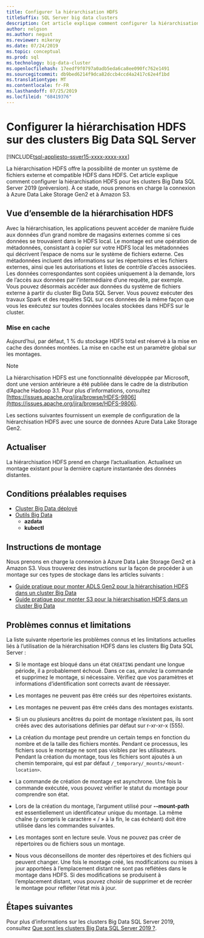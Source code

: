```yaml
---
title: Configurer la hiérarchisation HDFS
titleSuffix: SQL Server big data clusters
description: Cet article explique comment configurer la hiérarchisation HDFS pour monter un système de fichiers Azure Data Lake Storage externe dans HDFS sur un cluster Big Data SQL Server 2019 (préversion).
author: nelgson
ms.author: negust
ms.reviewer: mikeray
ms.date: 07/24/2019
ms.topic: conceptual
ms.prod: sql
ms.technology: big-data-cluster
ms.openlocfilehash: 17eedf9f0797a0adb5eda6ca8ee090fc762e1491
ms.sourcegitcommit: db9bed6214f9dca82dccb4ccd4a2417c62e4f1bd
ms.translationtype: MT
ms.contentlocale: fr-FR
ms.lasthandoff: 07/25/2019
ms.locfileid: "68419376"
---
```

# <a name="configure-hdfs-tiering-on-sql-server-big-data-clusters"></a>Configurer la hiérarchisation HDFS sur des clusters Big Data SQL Server

[!INCLUDE[tsql-appliesto-ssver15-xxxx-xxxx-xxx](../includes/tsql-appliesto-ssver15-xxxx-xxxx-xxx.md)]

La hiérarchisation HDFS offre la possibilité de monter un système de fichiers externe et compatible HDFS dans HDFS. Cet article explique comment configurer la hiérarchisation HDFS pour les clusters Big Data SQL Server 2019 (préversion). À ce stade, nous prenons en charge la connexion à Azure Data Lake Storage Gen2 et à Amazon S3. 

## <a name="hdfs-tiering-overview"></a>Vue d’ensemble de la hiérarchisation HDFS

Avec la hiérarchisation, les applications peuvent accéder de manière fluide aux données d’un grand nombre de magasins externes comme si ces données se trouvaient dans le HDFS local. Le montage est une opération de métadonnées, consistant à copier sur votre HDFS local les métadonnées qui décrivent l’espace de noms sur le système de fichiers externe. Ces métadonnées incluent des informations sur les répertoires et les fichiers externes, ainsi que les autorisations et listes de contrôle d’accès associées. Les données correspondantes sont copiées uniquement à la demande, lors de l’accès aux données par l’intermédiaire d’une requête, par exemple. Vous pouvez désormais accéder aux données du système de fichiers externe à partir du cluster Big Data SQL Server. Vous pouvez exécuter des travaux Spark et des requêtes SQL sur ces données de la même façon que vous les exécutez sur toutes données locales stockées dans HDFS sur le cluster.

### <a name="caching"></a>Mise en cache
Aujourd’hui, par défaut, 1 % du stockage HDFS total est réservé à la mise en cache des données montées. La mise en cache est un paramètre global sur les montages.

> [!NOTE]
> La hiérarchisation HDFS est une fonctionnalité développée par Microsoft, dont une version antérieure a été publiée dans le cadre de la distribution d’Apache Hadoop 3.1. Pour plus d’informations, consultez [https://issues.apache.org/jira/browse/HDFS-9806](https://issues.apache.org/jira/browse/HDFS-9806).

Les sections suivantes fournissent un exemple de configuration de la hiérarchisation HDFS avec une source de données Azure Data Lake Storage Gen2.

## <a name="refresh"></a>Actualiser

La hiérarchisation HDFS prend en charge l’actualisation. Actualisez un montage existant pour la dernière capture instantanée des données distantes.

## <a name="prerequisites"></a>Conditions préalables requises

- [Cluster Big Data déployé](deployment-guidance.md)
- [Outils Big Data](deploy-big-data-tools.md)
  - **azdata**
  - **kubectl**

## <a name="mounting-instructions"></a>Instructions de montage

Nous prenons en charge la connexion à Azure Data Lake Storage Gen2 et à Amazon S3. Vous trouverez des instructions sur la façon de procéder à un montage sur ces types de stockage dans les articles suivants :

- [Guide pratique pour monter ADLS Gen2 pour la hiérarchisation HDFS dans un cluster Big Data](hdfs-tiering-mount-adlsgen2.md)
- [Guide pratique pour monter S3 pour la hiérarchisation HDFS dans un cluster Big Data](hdfs-tiering-mount-s3.md)

## <a id="issues"></a> Problèmes connus et limitations

La liste suivante répertorie les problèmes connus et les limitations actuelles liés à l’utilisation de la hiérarchisation HDFS dans les clusters Big Data SQL Server :

- Si le montage est bloqué dans un état `CREATING` pendant une longue période, il a probablement échoué. Dans ce cas, annulez la commande et supprimez le montage, si nécessaire. Vérifiez que vos paramètres et informations d’identification sont corrects avant de réessayer.

- Les montages ne peuvent pas être créés sur des répertoires existants.

- Les montages ne peuvent pas être créés dans des montages existants.

- Si un ou plusieurs ancêtres du point de montage n’existent pas, ils sont créés avec des autorisations définies par défaut sur r-xr-xr-x (555).

- La création du montage peut prendre un certain temps en fonction du nombre et de la taille des fichiers montés. Pendant ce processus, les fichiers sous le montage ne sont pas visibles par les utilisateurs. Pendant la création du montage, tous les fichiers sont ajoutés à un chemin temporaire, qui est par défaut `/_temporary/_mounts/<mount-location>`.

- La commande de création de montage est asynchrone. Une fois la commande exécutée, vous pouvez vérifier le statut du montage pour comprendre son état.

- Lors de la création du montage, l’argument utilisé pour **--mount-path** est essentiellement un identificateur unique du montage. La même chaîne (y compris le caractère « / » à la fin, le cas échéant) doit être utilisée dans les commandes suivantes.

- Les montages sont en lecture seule. Vous ne pouvez pas créer de répertoires ou de fichiers sous un montage.

- Nous vous déconseillons de monter des répertoires et des fichiers qui peuvent changer. Une fois le montage créé, les modifications ou mises à jour apportées à l’emplacement distant ne sont pas reflétées dans le montage dans HDFS. Si des modifications se produisent à l’emplacement distant, vous pouvez choisir de supprimer et de recréer le montage pour refléter l’état mis à jour.

## <a name="next-steps"></a>Étapes suivantes

Pour plus d’informations sur les clusters Big Data SQL Server 2019, consultez [Que sont les clusters Big Data SQL Server 2019 ?](big-data-cluster-overview.md).
